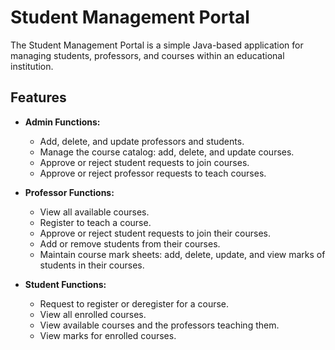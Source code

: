 # Student Management Portal

The Student Management Portal is a simple Java-based application for managing students, professors, and courses within an educational institution.

## Features

- **Admin Functions:**
    - Add, delete, and update professors and students.
    - Manage the course catalog: add, delete, and update courses.
    - Approve or reject student requests to join courses.
    - Approve or reject professor requests to teach courses.

- **Professor Functions:**
    - View all available courses.
    - Register to teach a course.
    - Approve or reject student requests to join their courses.
    - Add or remove students from their courses.
    - Maintain course mark sheets: add, delete, update, and view marks of students in their courses.

- **Student Functions:**
    - Request to register or deregister for a course.
    - View all enrolled courses.
    - View available courses and the professors teaching them.
    - View marks for enrolled courses.
